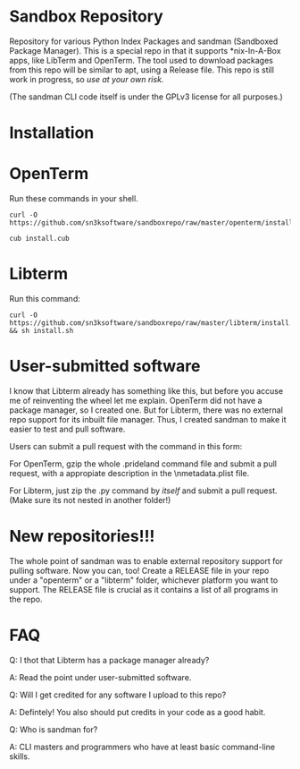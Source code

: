# Sandbox Repository
Repository for various Python Index Packages and sandman (Sandboxed Package Manager).
This is a special repo in that it supports *nix-In-A-Box apps, like LibTerm and OpenTerm.
The tool used to download packages from this repo will be similar to apt, using a Release file.
This repo is still work in progress, so *use at your own risk.*

(The sandman CLI code itself is under the GPLv3 license for all purposes.)

# Installation

# OpenTerm
Run these commands in your shell.

```
curl -O https://github.com/sn3ksoftware/sandboxrepo/raw/master/openterm/install.cub

cub install.cub
```

# Libterm
Run this command:

```
curl -O https://github.com/sn3ksoftware/sandboxrepo/raw/master/libterm/install.sh && sh install.sh
```

# User-submitted software
I know that Libterm already has something like this, but before you accuse me of reinventing the wheel let me explain.
OpenTerm did not have a package manager, so I created one.
But for Libterm, there was no external repo support for its inbuilt file manager.
Thus, I created sandman to make it easier to test and pull software.

Users can submit a pull request with the command in this form:

For OpenTerm, gzip the whole .prideland command file and submit a pull request, with a appropiate description in the \nmetadata.plist file.

For Libterm, just zip the .py command by *itself* and submit a pull request.(Make sure its not nested in another folder!)

# New repositories!!!
The whole point of sandman was to enable external repository support for pulling software.
Now you can, too! Create a RELEASE file in your repo under a "openterm" or a "libterm" folder, whichever platform you want to support. The RELEASE file is crucial as it contains a list of all programs in the repo.

# FAQ
Q: I thot that Libterm has a package manager already?

A: Read the point under user-submitted software.

Q: Will I get credited for any software I upload to this repo?

A: Defintely! You also should put credits in your code as a good habit.

Q: Who is sandman for?

A: CLI masters and programmers who have at least basic command-line skills.
